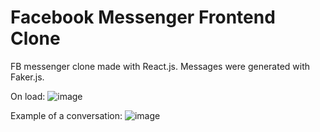 # Facebook Messenger Frontend Clone
FB messenger clone made with React.js. Messages were generated with Faker.js.

On load:
![image](https://user-images.githubusercontent.com/47995084/131060836-ff9a925c-fcbc-467d-9d46-813901c16e24.png)

Example of a conversation:
![image](https://user-images.githubusercontent.com/47995084/131060872-5b192875-0442-4fa5-9661-a4bf1a41fd9b.png)
